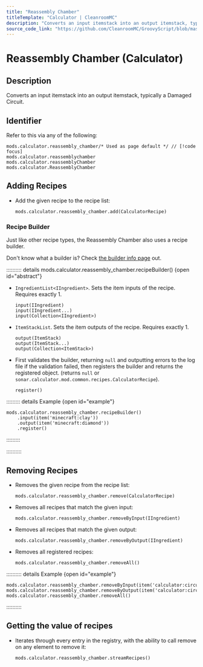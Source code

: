 ```yaml
---
title: "Reassembly Chamber"
titleTemplate: "Calculator | CleanroomMC"
description: "Converts an input itemstack into an output itemstack, typically a Damaged Circuit."
source_code_link: "https://github.com/CleanroomMC/GroovyScript/blob/master/src/main/java/com/cleanroommc/groovyscript/compat/mods/calculator/ReassemblyChamber.java"
---
```


# Reassembly Chamber (Calculator)

## Description

Converts an input itemstack into an output itemstack, typically a Damaged Circuit.

## Identifier

Refer to this via any of the following:

```groovy:no-line-numbers {1}
mods.calculator.reassembly_chamber/* Used as page default */ // [!code focus]
mods.calculator.reassemblychamber
mods.calculator.reassemblyChamber
mods.calculator.ReassemblyChamber
```


## Adding Recipes

- Add the given recipe to the recipe list:

    ```groovy:no-line-numbers
    mods.calculator.reassembly_chamber.add(CalculatorRecipe)
    ```


### Recipe Builder

Just like other recipe types, the Reassembly Chamber also uses a recipe builder.

Don't know what a builder is? Check [the builder info page](../../getting_started/builder.md) out.

:::::::::: details mods.calculator.reassembly_chamber.recipeBuilder() {open id="abstract"}
- `IngredientList<IIngredient>`. Sets the item inputs of the recipe. Requires exactly 1.

    ```groovy:no-line-numbers
    input(IIngredient)
    input(IIngredient...)
    input(Collection<IIngredient>)
    ```

- `ItemStackList`. Sets the item outputs of the recipe. Requires exactly 1.

    ```groovy:no-line-numbers
    output(ItemStack)
    output(ItemStack...)
    output(Collection<ItemStack>)
    ```

- First validates the builder, returning `null` and outputting errors to the log file if the validation failed, then registers the builder and returns the registered object. (returns `null` or `sonar.calculator.mod.common.recipes.CalculatorRecipe`).

    ```groovy:no-line-numbers
    register()
    ```

::::::::: details Example {open id="example"}
```groovy:no-line-numbers
mods.calculator.reassembly_chamber.recipeBuilder()
    .input(item('minecraft:clay'))
    .output(item('minecraft:diamond'))
    .register()
```

:::::::::

::::::::::

## Removing Recipes

- Removes the given recipe from the recipe list:

    ```groovy:no-line-numbers
    mods.calculator.reassembly_chamber.remove(CalculatorRecipe)
    ```

- Removes all recipes that match the given input:

    ```groovy:no-line-numbers
    mods.calculator.reassembly_chamber.removeByInput(IIngredient)
    ```

- Removes all recipes that match the given output:

    ```groovy:no-line-numbers
    mods.calculator.reassembly_chamber.removeByOutput(IIngredient)
    ```

- Removes all registered recipes:

    ```groovy:no-line-numbers
    mods.calculator.reassembly_chamber.removeAll()
    ```

:::::::::: details Example {open id="example"}
```groovy:no-line-numbers
mods.calculator.reassembly_chamber.removeByInput(item('calculator:circuitdamaged:12'))
mods.calculator.reassembly_chamber.removeByOutput(item('calculator:circuitboard:13'))
mods.calculator.reassembly_chamber.removeAll()
```

::::::::::

## Getting the value of recipes

- Iterates through every entry in the registry, with the ability to call remove on any element to remove it:

    ```groovy:no-line-numbers
    mods.calculator.reassembly_chamber.streamRecipes()
    ```
